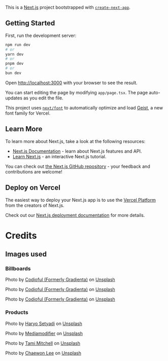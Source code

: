 This is a [Next.js](https://nextjs.org) project bootstrapped with [`create-next-app`](https://nextjs.org/docs/app/api-reference/cli/create-next-app).

## Getting Started

First, run the development server:

```bash
npm run dev
# or
yarn dev
# or
pnpm dev
# or
bun dev
```

Open [http://localhost:3000](http://localhost:3000) with your browser to see the result.

You can start editing the page by modifying `app/page.tsx`. The page auto-updates as you edit the file.

This project uses [`next/font`](https://nextjs.org/docs/app/building-your-application/optimizing/fonts) to automatically optimize and load [Geist](https://vercel.com/font), a new font family for Vercel.

## Learn More

To learn more about Next.js, take a look at the following resources:

- [Next.js Documentation](https://nextjs.org/docs) - learn about Next.js features and API.
- [Learn Next.js](https://nextjs.org/learn) - an interactive Next.js tutorial.

You can check out [the Next.js GitHub repository](https://github.com/vercel/next.js) - your feedback and contributions are welcome!

## Deploy on Vercel

The easiest way to deploy your Next.js app is to use the [Vercel Platform](https://vercel.com/new?utm_medium=default-template&filter=next.js&utm_source=create-next-app&utm_campaign=create-next-app-readme) from the creators of Next.js.

Check out our [Next.js deployment documentation](https://nextjs.org/docs/app/building-your-application/deploying) for more details.

# Credits

## Images used

### Billboards

Photo by <a href="https://unsplash.com/@codioful?utm_content=creditCopyText&utm_medium=referral&utm_source=unsplash">Codioful (Formerly Gradienta)</a> on <a href="https://unsplash.com/photos/blue-and-yellow-digital-wallpaper-QWutu2BRpOs?utm_content=creditCopyText&utm_medium=referral&utm_source=unsplash">Unsplash</a>

Photo by <a href="https://unsplash.com/@codioful?utm_content=creditCopyText&utm_medium=referral&utm_source=unsplash">Codioful (Formerly Gradienta)</a> on <a href="https://unsplash.com/photos/blue-and-black-digital-wallpaper-bKESVqfxass?utm_content=creditCopyText&utm_medium=referral&utm_source=unsplash">Unsplash</a>

Photo by <a href="https://unsplash.com/@codioful?utm_content=creditCopyText&utm_medium=referral&utm_source=unsplash">Codioful (Formerly Gradienta)</a> on <a href="https://unsplash.com/photos/brown-and-white-wooden-table-oPC-b39ZuzE?utm_content=creditCopyText&utm_medium=referral&utm_source=unsplash">Unsplash</a>

### Products

Photo by <a href="https://unsplash.com/@uyk?utm_content=creditCopyText&utm_medium=referral&utm_source=unsplash">Haryo Setyadi</a> on <a href="https://unsplash.com/photos/white-crew-neck-t-shirt-acn5ERAeSb4?utm_content=creditCopyText&utm_medium=referral&utm_source=unsplash">Unsplash</a>

Photo by <a href="https://unsplash.com/@mediamodifier?utm_content=creditCopyText&utm_medium=referral&utm_source=unsplash">Mediamodifier</a> on <a href="https://unsplash.com/photos/man-in-white-crew-neck-t-shirt-standing-on-green-grass-field-during-daytime-ogmenj2NGho?utm_content=creditCopyText&utm_medium=referral&utm_source=unsplash">Unsplash</a>

Photo by <a href="https://unsplash.com/@tamixes?utm_content=creditCopyText&utm_medium=referral&utm_source=unsplash">Tami Mitchell</a> on <a href="https://unsplash.com/photos/an-abstract-painting-of-blue-and-white-colors-RoH3VzX2t5k?utm_content=creditCopyText&utm_medium=referral&utm_source=unsplash">Unsplash</a>

Photo by <a href="https://unsplash.com/@verf_leechaewon?utm_content=creditCopyText&utm_medium=referral&utm_source=unsplash">Chaewon Lee</a> on <a href="https://unsplash.com/photos/red-and-black-abstract-painting-VfhoKbFv16Y?utm_content=creditCopyText&utm_medium=referral&utm_source=unsplash">Unsplash</a>
